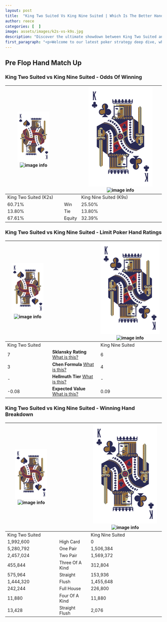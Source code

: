 ```yaml
---
layout: post
title:  "King Two Suited Vs King Nine Suited | Which Is The Better Hand In Poker? A Complete Guide"
author: reece
categories: [  ]
image: assets/images/k2s-vs-k9s.jpg
description: "Discover the ultimate showdown between King Two Suited and King Nine Suited in poker! Uncover the odds, strategies, and scenarios where one hand triumphs over the other. Get ready to up your poker game with this thrilling analysis."
first_paragraph: "<p>Welcome to our latest poker strategy deep dive, where we're pitting two distinct hands against each other in a high-stakes showdown: King Two Suited vs King Nine Suited.</p><p>In the dynamic world of poker, every decision counts, and knowing which hand holds the upper hand is key to your success at the table.</p><p>In this article, we'll dissect these two hands, explore the scenarios where one dominates the other, and equip you with the knowledge to make strategic choices that can tip the odds in your favor.</p><p>Get ready to unravel the intriguing dynamics of these poker hands and elevate your game to new heights.</p>"
---
```




[comment]: # (sp0)

## Pre Flop Hand Match Up

<div class="table hand-ratings" markdown="1"> 



### King Two Suited vs King Nine Suited - Odds Of Winning


    
| ![image info](assets/images/hand1/K.png) ![image info](assets/images/hand1/2s.png) |  | ![image info](assets/images/hand2/K.png) ![image info](assets/images/hand2/9s.png) |
| -------- | -------- | -------- |
| King Two Suited (K2s) |  | King Nine Suited (K9s) |
| 60.71% | Win | 25.50% |
| 13.80% | Tie | 13.80% |
| 67.61% | Equity | 32.39% |




[comment]: # (sp1)



### King Two Suited vs King Nine Suited - Limit Poker Hand Ratings


    
| ![image info](assets/images/hand1/K.png) ![image info](assets/images/hand1/2s.png) |  | ![image info](assets/images/hand2/K.png) ![image info](assets/images/hand2/9s.png) |
| -------- | -------- | -------- |
| King Two Suited |  | King Nine Suited |
| 7 | **Sklansky Rating** [What is this?](/sklansky-rating-explained) | 6 |
| 3 | **Chen Formula** [What is this?](/chen-formula-explained) | 4 |
| - | **Hellmuth Tier** [What is this?](/Hellmuth-tier-explained) | - |
| -0.08 | **Expected Value** [What is this?](/expected-value-explained) | 0.09 |




[comment]: # (sp2)



### King Two Suited vs King Nine Suited - Winning Hand Breakdown


    
| ![image info](assets/images/hand1/K.png) ![image info](assets/images/hand1/2s.png) |  | ![image info](assets/images/hand2/K.png) ![image info](assets/images/hand2/9s.png) |
| -------- | -------- | -------- |
| King Two Suited |  | King Nine Suited |
| 1,992,600 | High Card | 0 |
| 5,280,792 | One Pair | 1,506,384 |
| 2,457,024 | Two Pair | 1,569,372 |
| 455,844 | Three Of A Kind | 312,804 |
| 575,964 | Straight | 153,936 |
| 1,444,320 | Flush | 1,455,648 |
| 242,244 | Full House | 226,800 |
| 11,880 | Four Of A Kind | 11,880 |
| 13,428 | Straight Flush | 2,076 |




[comment]: # (sp3)



</div>

[comment]: # (sp4)



[comment]: # (sp5)

